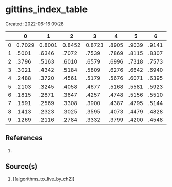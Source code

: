 # gittins_index_table
Created: 2022-06-16 09:28

|     | 0      | 1      | 2      | 3      | 4     | 5     | 6     | 7     | 8     | 9     |
| --- | ------ | ------ | ------ | ------ | ----- | ----- | ----- | ----- | ----- | ----- |
| 0   | 0.7029 | 0.8001 | 0.8452 | 0.8723 | .8905 | .9039 | .9141 | .9221 | .9287 | .9342 |
| 1   | .5001  | .6346  | .7072  | .7539  | .7869 | .8115 | .8307 | .8461 | .8588 | .8695 |
| 2   | .3796  | .5163  | .6010  | .6579  | .6996 | .7318 | .7573 | .7782 | .7956 | .8103 |
| 3   | .3021  | .4342  | .5184  | .5809  | .6276 | .6642 | .6940 | .7187 | .7396 | .7573 |
| 4   | .2488  | .3720  | .4561  | .5179  | .5676 | .6071 | .6395 | .6666 | .6899 | .7101 |
| 5   | .2103  | .3245  | .4058  | .4677  | .5168 | .5581 | .5923 | .6212 | .6461 | .6677 |
| 6   | .1815  | .2871  | .3647  | .4257  | .4748 | .5156 | .5510 | .5811 | .6071 | .6300 |
| 7   | .1591  | .2569  | .3308  | .3900  | .4387 | .4795 | .5144 | .5454 | .5723 | .5960 |
| 8   | .1413  | .2323  | .3025  | .3595  | .4073 | .4479 | .4828 | .5134 | .5409 | .5652 |
| 9   | .1269  | .2116  | .2784  | .3332  | .3799 | .4200 | .4548 | .4853 | .5125 | .5373      |

## References
1.

## Source(s)
1. [[algorithms_to_live_by_ch2]]